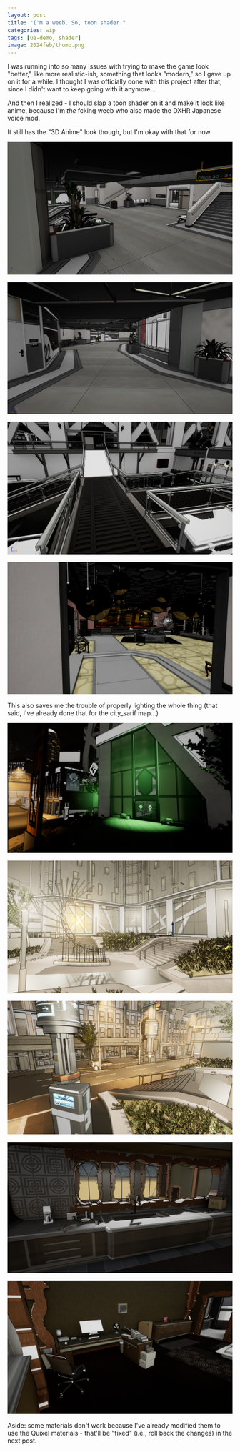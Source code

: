 ```yaml
---
layout: post
title: "I'm a weeb. So, toon shader."
categories: wip
tags: [ue-demo, shader]
image: 2024feb/thumb.png
---
```


I was running into so many issues with trying to make the game look "better," like more realistic-ish, something that looks "modern," so I gave up on it for a while. I thought I was officially done with this project after that, since I didn't want to keep going with it anymore...

And then I realized - I should slap a toon shader on it and make it look like anime, because I'm *the* fcking weeb who also made the DXHR Japanese voice mod. 

It still has the "3D Anime" look though, but I'm okay with that for now.

![](assets/img/2024feb/Pasted%20image%2020240206074543.png)

![](assets/img/2024feb/Pasted%20image%2020240206074600.png)

![](assets/img/2024feb/Pasted%20image%2020240206074719.png)

![](assets/img/2024feb/Pasted%20image%2020240206074803.png)

This also saves me the trouble of properly lighting the whole thing (that said, I've already done that for the city_sarif map...)

![](assets/img/2024feb/Pasted%20image%2020240206075128.png)

![](assets/img/2024feb/Pasted%20image%2020240206075304.png)

![](assets/img/2024feb/Pasted%20image%2020240206075414.png)

![](assets/img/2024feb/Pasted%20image%2020240206080131.png)

![](assets/img/2024feb/Pasted%20image%2020240206080205.png)

Aside: some materials don't work because I've already modified them to use the Quixel materials - that'll be "fixed" (i.e., roll back the changes) in the next post.
